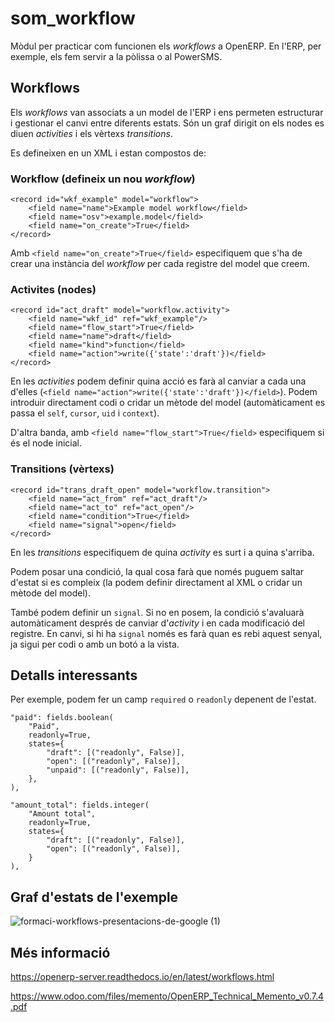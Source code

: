 # som_workflow

Mòdul per practicar com funcionen els *workflows* a OpenERP. En l'ERP, per exemple, els fem servir a la pòlissa o al PowerSMS.

## Workflows

Els *workflows* van associats a un model de l'ERP i ens permeten estructurar i gestionar el canvi entre diferents estats. Són un graf dirigit on els nodes es diuen *activities* i els vèrtexs *transitions*.

Es defineixen en un XML i estan compostos de:

### Workflow (defineix un nou *workflow*)

```
<record id="wkf_example" model="workflow">
    <field name="name">Example model workflow</field>
    <field name="osv">example.model</field>
    <field name="on_create">True</field>
</record>
```

Amb `<field name="on_create">True</field>` especifiquem que s'ha de crear una instància del *workflow* per cada registre del model que creem.

### Activites (nodes)

```
<record id="act_draft" model="workflow.activity">
    <field name="wkf_id" ref="wkf_example"/>
    <field name="flow_start">True</field>
    <field name="name">draft</field>
    <field name="kind">function</field>
    <field name="action">write({'state':'draft'})</field>
</record>
```

En les *activities* podem definir quina acció es farà al canviar a cada una d'elles (`<field name="action">write({'state':'draft'})</field>`). Podem introduir directament codi o cridar un mètode del model (automàticament es passa el `self`, `cursor`, `uid` i `context`).

D'altra banda, amb `<field name="flow_start">True</field>` especifiquem si és el node inicial.

### Transitions (vèrtexs)
```
<record id="trans_draft_open" model="workflow.transition">
    <field name="act_from" ref="act_draft"/>
    <field name="act_to" ref="act_open"/>
    <field name="condition">True</field>
    <field name="signal">open</field>
</record>
```

En les *transitions* especifiquem de quina *activity* es surt i a quina s'arriba.

Podem posar una condició, la qual cosa farà que només puguem saltar d'estat si es compleix (la podem definir directament al XML o cridar un mètode del model).

També podem definir un `signal`. Si no en posem, la condició s'avaluarà automàticament després de canviar d'*activity* i en cada modificació del registre. En canvi, si hi ha `signal` només es farà quan es rebi aquest senyal, ja sigui per codi o amb un botó a la vista.

## Detalls interessants

Per exemple, podem fer un camp `required` o `readonly` depenent de l'estat.

```
"paid": fields.boolean(
    "Paid",
    readonly=True,
    states={
        "draft": [("readonly", False)],
        "open": [("readonly", False)],
        "unpaid": [("readonly", False)],
    },
),
```

```
"amount_total": fields.integer(
    "Amount total",
    readonly=True,
    states={
        "draft": [("readonly", False)],
        "open": [("readonly", False)],
    }
),
```

## Graf d'estats de l'exemple

![formaci-workflows-presentacions-de-google (1)](https://github.com/Som-Energia/erp_docs/assets/66311413/245fa59d-1917-4d87-8961-90fe15c6ec76)


## Més informació

https://openerp-server.readthedocs.io/en/latest/workflows.html

https://www.odoo.com/files/memento/OpenERP_Technical_Memento_v0.7.4.pdf
